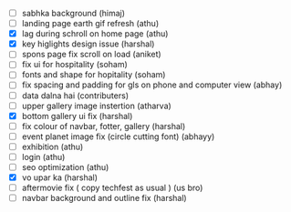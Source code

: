 - [ ] sabhka background (himaj)
- [ ] landing page earth gif refresh (athu)
- [x] lag during schroll on home page (athu)
- [x] key higlights design issue (harshal)
- [ ] spons page fix scroll on load (aniket)
- [ ] fix ui for hospitality (soham)
- [ ] fonts and shape for hopitality (soham)
- [ ] fix spacing and padding for gls on phone and computer view (abhay)
- [ ] data dalna hai (contributers)
- [ ] upper gallery image instertion (atharva)
- [x] bottom gallery ui fix (harshal)
- [ ] fix colour of navbar, fotter, gallery (harshal)
- [ ] event planet image fix (circle cutting font) (abhayy)
- [ ] exhibition (athu)
- [ ] login (athu) 
- [ ] seo optimization (athu)
- [x] vo upar ka (harshal)
- [ ] aftermovie fix ( copy techfest as usual ) (us bro)
- [ ] navbar background and outline fix (harshal) 
